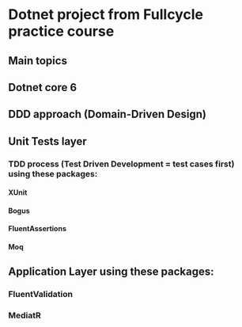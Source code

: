 # Dotnet project from Fullcycle practice course

## Main topics

## Dotnet core 6
## DDD approach (Domain-Driven Design)

## Unit Tests layer
### TDD process (Test Driven Development  = test cases first) using these packages:
#### XUnit
#### Bogus
#### FluentAssertions
#### Moq

##  Application Layer using these packages:
### FluentValidation
### MediatR
